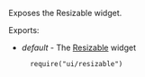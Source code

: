 Exposes the Resizable widget.

Exports:

- *default* - The [Resizable](/api-reference/10%20UI%20Widgets/dxResizable '/Documentation/ApiReference/UI_Widgets/dxResizable/') widget

        require("ui/resizable")
